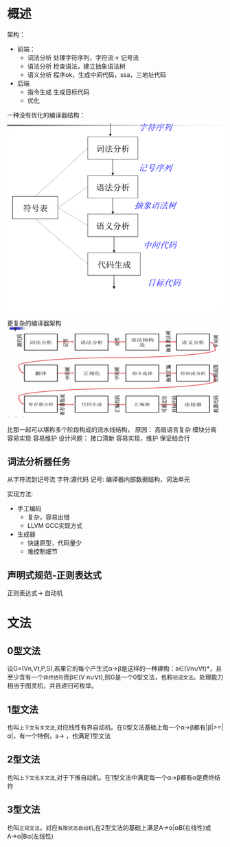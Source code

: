 # 概述

架构：

- 前端：
    - 词法分析 处理字符序列，字符流-> 记号流
    - 语法分析 检查语法，建立抽象语法树
    - 语义分析 程序ok，生成中间代码，ssa，三地址代码
- 后端
    - 指令生成 生成目标代码
    - 优化

一种没有优化的编译器结构：
![编译器结构](overView/2018-07-14-16-03-20.png)

更复杂的编译器架构
![](overView/2018-07-14-16-07-33.png)

比那一起可以堪称多个阶段构成的流水线结构，
原因：
高级语言复杂
模块分离
容易实现
容易维护
设计问题：
接口清新
容易实现，维护
保证结合行

## 词法分析器任务

从字符流到记号流
字符:源代码
记号: 编译器内部数据结构，词法单元

实现方法:
- 手工编码
    - 复杂，容易出错
    - LLVM GCC实现方式
- 生成器
    - 快速原型，代码量少
    - 难控制细节 

## 声明式规范-正则表达式
正则表达式-> 自动机



# 文法
## 0型文法
设G=(Vn,Vt,P,S),若果它的每个产生式α→β是这样的一种建构：a∈(Vn∪Vt)*，且至少含有一个`非终结符`而β∈(V
n∪Vt),则G是一个0型文法，也称`短语文法`。处理能力相当于图灵机，并且递归可枚举。

## 1型文法
也叫`上下文有关文法`,对应线性有界自动机。在0型文法基础上每一个α→β都有|β|>=|α|，有一个特例，a→ ，也满足1型文法

## 2型文法
也叫`上下文无关文法`,对于下推自动机。在1型文法中满足每一个α→β都有α是费终结符

## 3型文法
也叫`正规文法`，对应`有限状态自动机`,在2型文法的基础上满足A→α|αB(右线性)或A→α|Bα(左线性)